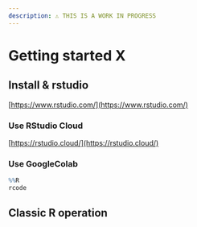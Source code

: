 ```yaml
---
description: ⚠️ THIS IS A WORK IN PROGRESS
---
```


# Getting started X

## Install & rstudio

[https://www.rstudio.com/](https://www.rstudio.com/)

### Use RStudio Cloud 

[https://rstudio.cloud/](https://rstudio.cloud/)

### Use GoogleColab

```r
%%R
rcode 
```

## Classic R operation

